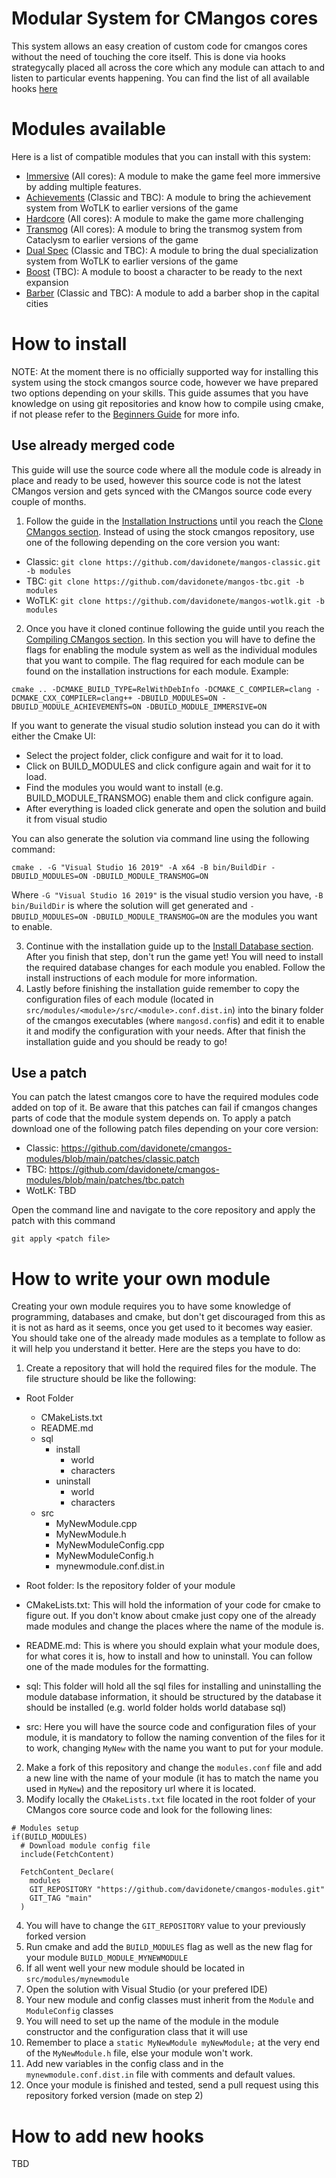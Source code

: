 # Modular System for CMangos cores
This system allows an easy creation of custom code for cmangos cores without the need of touching the core itself. This is done via hooks strategycally placed all across the core which any module can attach to and listen to particular events happening. You can find the list of all available hooks [here](https://github.com/davidonete/cmangos-modules/blob/main/src/Module.h#60)

# Modules available
Here is a list of compatible modules that you can install with this system:
- [Immersive](https://github.com/davidonete/cmangos-immersive) (All cores): A module to make the game feel more immersive by adding multiple features.
- [Achievements](https://github.com/davidonete/cmangos-achievements) (Classic and TBC): A module to bring the achievement system from WoTLK to earlier versions of the game
- [Hardcore](https://github.com/davidonete/cmangos-hardcore) (All cores): A module to make the game more challenging
- [Transmog](https://github.com/davidonete/cmangos-transmog) (All cores): A module to bring the transmog system from Cataclysm to earlier versions of the game
- [Dual Spec](https://github.com/davidonete/cmangos-dualspec) (Classic and TBC): A module to bring the dual specialization system from WoTLK to earlier versions of the game
- [Boost](https://github.com/celguar/cmangos-boost.git) (TBC): A module to boost a character to be ready to the next expansion
- [Barber](https://github.com/celguar/cmangos-barber.git) (Classic and TBC): A module to add a barber shop in the capital cities

# How to install
NOTE: At the moment there is no officially supported way for installing this system using the stock cmangos source code, however we have prepared two options depending on your skills. This guide assumes that you have knowledge on using git repositories and know how to compile using cmake, if not please refer to the [Beginners Guide](https://github.com/cmangos/issues/wiki/Beginners-Guide-Introduction) for more info.

## Use already merged code
This guide will use the source code where all the module code is already in place and ready to be used, however this source code is not the latest CMangos version and gets synced with the CMangos source code every couple of months.
1. Follow the guide in the [Installation Instructions](https://github.com/cmangos/issues/wiki/Installation-Instructions) until you reach the [Clone CMangos section](https://github.com/cmangos/issues/wiki/Installation-Instructions#clone-cmangos). Instead of using the stock cmangos repository, use one of the following depending on the core version you want:
  - Classic: ```git clone https://github.com/davidonete/mangos-classic.git -b modules```
  - TBC: ```git clone https://github.com/davidonete/mangos-tbc.git -b modules```
  - WoTLK: ```git clone https://github.com/davidonete/mangos-wotlk.git -b modules```
2.  Once you have it cloned continue following the guide until you reach the [Compiling CMangos section](https://github.com/cmangos/issues/wiki/Installation-Instructions#compiling-cmangos-windows). In this section you will have to define the flags for enabling the module system as well as the individual modules that you want to compile. The flag required for each module can be found on the installation instructions for each module. Example:

```
cmake .. -DCMAKE_BUILD_TYPE=RelWithDebInfo -DCMAKE_C_COMPILER=clang -DCMAKE_CXX_COMPILER=clang++ -DBUILD_MODULES=ON -DBUILD_MODULE_ACHIEVEMENTS=ON -DBUILD_MODULE_IMMERSIVE=ON
```

If you want to generate the visual studio solution instead you can do it with either the Cmake UI:
- Select the project folder, click configure and wait for it to load.
- Click on BUILD_MODULES and click configure again and wait for it to load.
- Find the modules you would want to install (e.g. BUILD_MODULE_TRANSMOG) enable them and click configure again.
- After everything is loaded click generate and open the solution and build it from visual studio

You can also generate the solution via command line using the following command:
```
cmake . -G "Visual Studio 16 2019" -A x64 -B bin/BuildDir -DBUILD_MODULES=ON -DBUILD_MODULE_TRANSMOG=ON
```
Where `-G "Visual Studio 16 2019"` is the visual studio version you have, `-B bin/BuildDir` is where the solution will get generated and `-DBUILD_MODULES=ON -DBUILD_MODULE_TRANSMOG=ON` are the modules you want to enable.

3.  Continue with the installation guide up to the [Install Database section](https://github.com/cmangos/issues/wiki/Installation-Instructions#install-databases). After you finish that step, don't run the game yet! You will need to install the required database changes for each module you enabled. Follow the install instructions of each module for more information.
4.  Lastly before finishing the installation guide remember to copy the configuration files of each module (located in `src/modules/<module>/src/<module>.conf.dist.in`) into the binary folder of the cmangos executables (where `mangosd.conf`is) and edit it to enable it and modify the configuration with your needs. After that finish the installation guide and you should be ready to go!

## Use a patch
You can patch the latest cmangos core to have the required modules code added on top of it. Be aware that this patches can fail if cmangos changes parts of code that the module system depends on. 
To apply a patch download one of the following patch files depending on your core version:
  - Classic: https://github.com/davidonete/cmangos-modules/blob/main/patches/classic.patch
  - TBC: https://github.com/davidonete/cmangos-modules/blob/main/patches/tbc.patch
  - WotLK: TBD
    
Open the command line and navigate to the core repository and apply the patch with this command
```
git apply <patch file>
```

# How to write your own module
Creating your own module requires you to have some knowledge of programming, databases and cmake, but don't get discouraged from this as it is not as hard as it seems, once you get used to it becomes way easier. You should take one of the already made modules as a template to follow as it will help you understand it better. Here are the steps you have to do:

1. Create a repository that will hold the required files for the module. The file structure should be like the following:
  - Root Folder

    - CMakeLists.txt
    - README.md
    - sql
      - install
        - world
        - characters
      - uninstall
        - world
        - characters
    - src
      - MyNewModule.cpp
      - MyNewModule.h
      - MyNewModuleConfig.cpp
      - MyNewModuleConfig.h
      - mynewmodule.conf.dist.in

- Root folder: Is the repository folder of your module
- CMakeLists.txt: This will hold the information of your code for cmake to figure out. If you don't know about cmake just copy one of the already made modules and change the places where the name of the module is.
- README.md: This is where you should explain what your module does, for what cores it is, how to install and how to uninstall. You can follow one of the made modules for the formatting.
- sql: This folder will hold all the sql files for installing and uninstalling the module database information, it should be structured by the database it should be installed (e.g. world folder holds world database sql)
- src: Here you will have the source code and configuration files of your module, it is mandatory to follow the naming convention of the files for it to work, changing `MyNew` with the name you want to put for your module.

2. Make a fork of this repository and change the `modules.conf` file and add a new line with the name of your module (it has to match the name you used in `MyNew`) and the repository url where it is located.
3. Modify locally the `CMakeLists.txt` file located in the root folder of your CMangos core source code and look for the following lines:
```
# Modules setup
if(BUILD_MODULES)
  # Download module config file
  include(FetchContent)

  FetchContent_Declare(
    modules
    GIT_REPOSITORY "https://github.com/davidonete/cmangos-modules.git"
    GIT_TAG "main"
  )
```
4. You will have to change the `GIT_REPOSITORY` value to your previously forked version
5. Run cmake and add the `BUILD_MODULES` flag as well as the new flag for your module `BUILD_MODULE_MYNEWMODULE`
6. If all went well your new module should be located in `src/modules/mynewmodule`
7. Open the solution with Visual Studio (or your prefered IDE)
8. Your new module and config classes must inherit from the `Module` and `ModuleConfig` classes 
9. You will need to set up the name of the module in the module constructor and the configuration class that it will use
10. Remember to place a `static MyNewModule myNewModule;` at the very end of the `MyNewModule.h` file, else your module won't work.
11. Add new variables in the config class and in the `mynewmodule.conf.dist.in` file with comments and default values.
12. Once your module is finished and tested, send a pull request using this repository forked version (made on step 2)

# How to add new hooks
TBD
